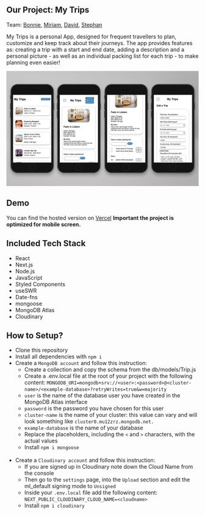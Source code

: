 ## Our Project: My Trips

Team: [Bonnie](https://github.com/B-Baumeister), [Miriam](https://github.com/miriam-ertl), [David](https://github.com/DaveKrauss), [Stephan](https://github.com/StephanBergmann)

My Trips is a personal App, designed for frequent travellers to plan, customize and keep track about their journeys. The app provides features as: creating a trip with a start and end date, adding a description and a personal picture - as well as an individual packing list for each trip - to make planning even easier!

![Screenshots](/public/image/mytrips.png)

## Demo

You can find the hosted version on [Vercel](https://my-trips-weld-sigma.vercel.app/)
**Important the project is optimized for mobile screen.**

## Included Tech Stack

- React
- Next.js
- Node.js
- JavaScript
- Styled Components
- useSWR
- Date-fns
- mongoose
- MongoDB Atlas
- Cloudinary

## How to Setup?

- Clone this repository
- Install all dependencies with `npm i`
- Create a `MongoDB account` and follow this instruction:
  - Create a collection and copy the schema from the db/models/Trip.js
  - Create a .env.local file at the root of your project with the following content:
    `MONGODB_URI=mongodb+srv://<user>:<password>@<cluster-name>/<example-database>?retryWrites=true&w=majority`
  - `user` is the name of the database user you have created in the MongoDB Atlas interface
  - `password` is the password you have chosen for this user
  - `cluster-name` is the name of your cluster: this value can vary and will look something like `cluster0.mu12zrz.mongodb.net.`
  - `example-database` is the name of your database
  - Replace the placeholders, including the `<` and `>` characters, with the actual values
  - Install `npm i mongoose`
    <br></br>
- Create a `Cloudinary account` and follow this instruction:
  - If you are signed up in Cloudinary note down the Cloud Name from the console
  - Then go to the `settings` page, into the `Upload` section and edit the ml_default signing mode to `Unsigned`
  - Inside your `.env.local` file add the following content: `NEXT_PUBLIC_CLOUDINARY_CLOUD_NAME=<cloudname>`
  - Install `npm i cloudinary`

